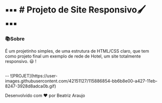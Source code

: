 # **▪▪▪  # Projeto de Site Responsivo🖌  ▪▪▪**

### 📚Sobre

É um projetinho simples, de uma estrutura de HTML/CSS claro, que tem como projeto final um exemplo de rede de Hotel, um site totalmente responsivo.  😃 ! 


  <br>
--
![PROJET](https://user-images.githubusercontent.com/42151127/115886854-bb6b8e00-a427-11eb-8247-3928d8adca0b.gif)





Desenvolvido com  ❤  por Beatriz Araujo 


